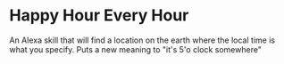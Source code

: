 # Happy Hour Every Hour
An Alexa skill that will find a location on the earth where the local time is what you specify. Puts a new meaning to "it's 5'o clock somewhere"
